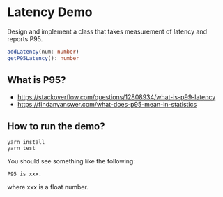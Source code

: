 # Latency Demo

Design and implement a class that takes measurement of latency and reports P95.


```ts
addLatency(num: number)
getP95Latency(): number
```


## What is P95?

- https://stackoverflow.com/questions/12808934/what-is-p99-latency
- https://findanyanswer.com/what-does-p95-mean-in-statistics


## How to run the demo?

```
yarn install
yarn test
```

You should see something like the following:

```
P95 is xxx.
```

where xxx is a float number.
